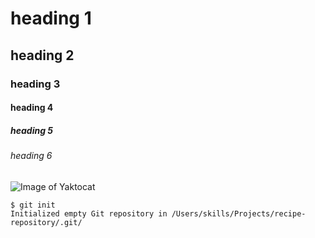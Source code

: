 # heading 1
## heading 2
### heading 3
#### heading 4
##### heading 5
###### heading 6



![Image of Yaktocat](https://octodex.github.com/images/yaktocat.png)



```
$ git init
Initialized empty Git repository in /Users/skills/Projects/recipe-repository/.git/
```

